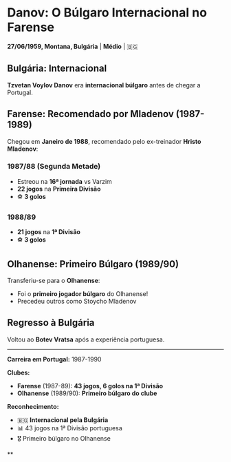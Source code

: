 # Danov: O Búlgaro Internacional no Farense

**27/06/1959, Montana, Bulgária** | **Médio** | 🇧🇬

## Bulgária: Internacional

**Tzvetan Voylov Danov** era **internacional búlgaro** antes de chegar a Portugal.

## Farense: Recomendado por Mladenov (1987-1989)

Chegou em **Janeiro de 1988**, recomendado pelo ex-treinador **Hristo Mladenov**:

### 1987/88 (Segunda Metade)
- Estreou na **16ª jornada** vs Varzim
- **22 jogos** na **Primeira Divisão**
- ⚽ **3 golos**

### 1988/89
- **21 jogos** na **1ª Divisão**
- ⚽ **3 golos**

## Olhanense: Primeiro Búlgaro (1989/90)

Transferiu-se para o **Olhanense**:
- Foi o **primeiro jogador búlgaro** do Olhanense!
- Precedeu outros como Stoycho Mladenov

## Regresso à Bulgária

Voltou ao **Botev Vratsa** após a experiência portuguesa.

---

**Carreira em Portugal:** 1987-1990

**Clubes:**
- **Farense** (1987-89): **43 jogos, 6 golos na 1ª Divisão**
- **Olhanense** (1989/90): **Primeiro búlgaro do clube**

**Reconhecimento:**
- 🇧🇬 **Internacional pela Bulgária**
- 📊 43 jogos na 1ª Divisão portuguesa
- 🎖️ Primeiro búlgaro no Olhanense

**